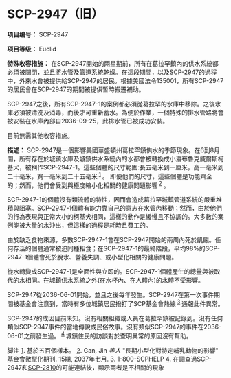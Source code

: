 # SCP-2947（旧）
                        

**项目编号：** SCP-2947

**项目等级：** Euclid

**特殊收容措施：** 在SCP-2947開始的兩星期前，所有在葛拉罕鎮內的供水系統都必須被關閉，並且將水管及管道系統乾燥。在這段期間，以及SCP-2947的過程中，外來水會被提供給SCP-2947的居民。根據美國法令135001，所有SCP-2947的居民會在SCP-2947的期間被提供暫時搬遷補助。

SCP-2947之後，所有SCP-2947-1的案例都必須從葛拉罕的水庫中移除。之後水庫必須被清洗及消毒，而後才可重新蓄水。為便於作業，一個特殊的排水管路將會被安裝在水庫內部自2036-09-25，此排水管已被成功安裝。

目前無需其他收容措施。

**描述：** SCP-2947是一個影響美國華盛頓州葛拉罕鎮供水的季節現象。在6到8月間，所有存在於城鎮水庫及城鎮供水系統內的水都會被轉換成小潘布魯克威爾斯柯基犬，被稱作SCP-2947-1。這些個體的尺寸範圍:長五毫米到一厘米，高一毫米到二十毫米，寬一毫米到二十五毫米<sup class='footnoteref'>
 <a shape='rect' class='footnoteref' id='footnoteref-1' href='javascript:;' onclick='WIKIDOT.page.utils.scrollToReference(&apos;footnote-1&apos;)'>1</a>
</sup>。
即便他們的尺寸，這些個體是功能齊全的；然而，他們會受到與極度縮小化相關的健康問題影響<sup class='footnoteref'>
 <a shape='rect' class='footnoteref' id='footnoteref-2' href='javascript:;' onclick='WIKIDOT.page.utils.scrollToReference(&apos;footnote-2&apos;)'>2</a>
</sup>。

SCP-2947-1的個體沒有類流體的特性，因而會造成葛拉罕城鎮管道系統的嚴重堆積與阻塞。SCP-2947-1個體有能力靠自己的意志在水管內移動；然而，由於他們的行為表現與正常大小的柯基犬相同，這樣的動作是緩慢且不協調的。大多數的案例能被大量的水沖出，但這樣的過程是耗時且費工的。

由於缺乏食物來源，多數SCP-2947-1會在SCP-2947開始的兩周內死於飢餓。任何存活的個體通常被迫同種相食；在SCP-2947-1的最終階段，平均98%的SCP-2947-1個體會死於脫水、營養失調、或小型化相關的健康問題。

從水轉變成SCP-2947-1是全面性與立即的。SCP-2947-1個體產生的總量與被取代的水相同。在城鎮供水系統之外(在水杯內、在人體內)的水體不受影響。

SCP-2947從2036-06-01開始，並且之後每年發生。SCP-2947在第一次事件期間被基金會注意到，當時有多位城鎮居民撥打了SCP基金會熱線<sup class='footnoteref'>
 <a shape='rect' class='footnoteref' id='footnoteref-3' href='javascript:;' onclick='WIKIDOT.page.utils.scrollToReference(&apos;footnote-3&apos;)'>3</a>
</sup>通報此件異常。

SCP-2947的成因目前未知。沒有相關組織或人員在葛拉罕鎮被記錄到。沒有任何類似SCP-2947事件的當地傳說或民俗故事。沒有類似SCP-2947的事件在2036-06-01之前發生過。<sup class='footnoteref'>
 <a shape='rect' class='footnoteref' id='footnoteref-4' href='javascript:;' onclick='WIKIDOT.page.utils.scrollToReference(&apos;footnote-4&apos;)'>4</a>
</sup>城鎮住民的訪談對於查明異常的原因沒有幫助。


脚注
<a shape='rect' href='javascript:;' onclick='WIKIDOT.page.utils.scrollToReference(&apos;footnoteref-1&apos;)'>1</a>. 基於五百個樣本。
<a shape='rect' href='javascript:;' onclick='WIKIDOT.page.utils.scrollToReference(&apos;footnoteref-2&apos;)'>2</a>. Gan, Jin *等人*  "長期小型化對特定哺乳動物的影響" 基金會微型化期刊. 15期, 2037年七月.
<a shape='rect' href='javascript:;' onclick='WIKIDOT.page.utils.scrollToReference(&apos;footnoteref-3&apos;)'>3</a>. 1-800-SCPHELP
<a shape='rect' href='javascript:;' onclick='WIKIDOT.page.utils.scrollToReference(&apos;footnoteref-4&apos;)'>4</a>. 在調查過SCP-2947和[SCP-2810](//scp-wiki-cn.wikidot.com/scp-2810)的可能連結後，顯示兩者是不相關的現象


                    